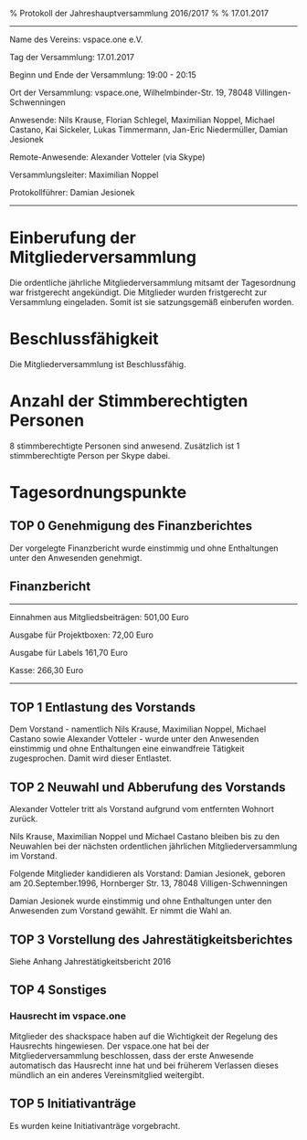 % Protokoll der Jahreshauptversammlung 2016/2017
% 
% 17.01.2017

---------------------------------       --------------------------------
Name des Vereins:                       vspace.one e.V.

Tag der Versammlung:                    17.01.2017

Beginn und Ende der Versammlung:        19:00 - 20:15

Ort der Versammlung:                    vspace.one, 
                                        Wilhelmbinder-Str. 19, 
                                        78048 Villingen-Schwenningen

Anwesende:                              Nils Krause, 
                                        Florian Schlegel, 
                                        Maximilian Noppel, 
                                        Michael Castano, 
                                        Kai Sickeler, 
                                        Lukas Timmermann, 
                                        Jan-Eric Niedermüller, 
                                        Damian Jesionek

Remote-Anwesende:                       Alexander Votteler (via Skype)

Versammlungsleiter:                     Maximilian Noppel

Protokollführer:                        Damian Jesionek

---------------------------------       --------------------------------


# Einberufung der Mitgliederversammlung
Die ordentliche jährliche Mitgliederversammlung mitsamt der Tagesordnung war fristgerecht angekündigt. Die Mitglieder 
wurden fristgerecht zur Versammlung eingeladen. Somit ist sie satzungsgemäß einberufen worden.

# Beschlussfähigkeit
Die Mitgliederversammlung ist Beschlussfähig.

# Anzahl der Stimmberechtigten Personen
8 stimmberechtigte Personen sind anwesend. Zusätzlich ist 1 stimmberechtigte Person per Skype dabei.

# Tagesordnungspunkte

## TOP 0 Genehmigung des Finanzberichtes
Der vorgelegte Finanzbericht wurde einstimmig und ohne Enthaltungen unter den Anwesenden genehmigt.

## Finanzbericht
----------------------------------   ------------
Einnahmen aus Mitgliedsbeiträgen:     501,00 Euro

Ausgabe für Projektboxen:              72,00 Euro

Ausgabe für Labels                    161,70 Euro

Kasse:                                266,30 Euro

----------------------------------   ------------

## TOP 1 Entlastung des Vorstands
Dem Vorstand - namentlich Nils Krause, Maximilian Noppel, Michael Castano sowie Alexander Votteler - wurde unter den Anwesenden einstimmig und ohne Enthaltungen eine einwandfreie Tätigkeit zugesprochen. Damit wird dieser Entlastet.

## TOP 2 Neuwahl und Abberufung des Vorstands
Alexander Votteler tritt als Vorstand aufgrund vom entfernten Wohnort zurück. 

Nils Krause, Maximilian Noppel und Michael Castano
bleiben bis zu den Neuwahlen bei der nächsten ordentlichen jährlichen Mitgliederversammlung im Vorstand.

Folgende Mitglieder kandidieren als Vorstand:
Damian Jesionek, geboren am 20.September.1996, Hornberger Str. 13, 78048 Villigen-Schwenningen

Damian Jesionek wurde einstimmig und ohne Enthaltungen unter den Anwesenden zum Vorstand gewählt. Er nimmt die Wahl an.

## TOP 3 Vorstellung des Jahrestätigkeitsberichtes
Siehe Anhang Jahrestätigkeitsbericht 2016

## TOP 4 Sonstiges
### Hausrecht im vspace.one
Mitglieder des shackspace haben auf die Wichtigkeit der Regelung des Hausrechts hingewiesen. Der vspace.one hat bei der Mitgliederversammlung beschlossen, dass der erste Anwesende automatisch das Hausrecht inne hat und bei früherem Verlassen dieses mündlich an ein anderes Vereinsmitglied weitergibt.

## TOP 5 Initiativanträge
Es wurden keine Initiativanträge vorgebracht.

